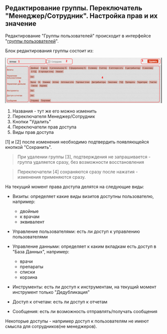 ## Редактирование группы. Переключатель "Менеджер/Сотрудник". Настройка прав и их значение

Редактирование "Группы пользователей" происходит в интерфейсе "[группы пользователей](accounts-group.md)".

Блок редактирования группы состоит из:

![](../images/accounts-group-edit.png)

1. Названия - тут же его можно изменить
2. Переключателя Менеджер/Сотрудник
3. Кнопки "Удалить"
4. Переключатели прав доступа
5. Виды прав доступа

[1] и [2] после изменения необходимо подтвердить появляющейся кнопкой "Сохранить".

> При удалении группы [3], подтверждения не запрашивается - группа удаляется сразу, без возможности восстановления

> Переключатели [4] сохраняются сразу после нажатия - изменения применяются сразу.

На текущий момент права доступа делятся на следующие виды:

- Визиты: определяет какие виды визитов доступны пользователю, например:

  -  двойные
  - к врачам
  - эквивалент
  
- Управление пользователями: есть ли доступ к управлению пользователями
- Управление данными: определяет к каким вкладкам есть доступ в "База Данных", например: 

  - врачи
  - препараты
  - списки
  - корзина


- Инструменты: есть ли доступ к инструментам, на текущий момент инструмент только "Дедубликация"
- Доступ к отчетам: есть ли доступ к отчетам
- Сообщения: есть ли возможность отправлять/получать сообщения

Некоторые доступы - например доступ к пользователям не имеют смысла для сотрудников(не менеджеров).
